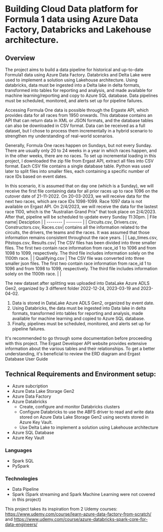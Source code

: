 
# Building Cloud Data platform for Formula 1 data using Azure Data Factory, Databricks and Lakehouse architecture.

## Overview

The project aims to build a data pipeline for historical and up-to-date Formula1 data using Azure Data Factory. Databricks and  Delta Lake were used to implement a solution using Lakehouse architecture.
Using databricks, data must be ingested into a Delta lake in delta formats, transformed into tables for reporting and analysis, and made available for machine learning/reporting and copy to Azure SQL database. Data pipelines must be scheduled, monitored, and alerts set up for pipeline failures.

Accessing Formula One data is possible through the Ergaste API, which provides data for all races from 1950 onwards. This database contains an API that can return data in XML or JSON formats, and the database tables can also be downloaded in CSV format. Data can be received as a full dataset, but I chose to process them incrementally in a hybrid scenario to strengthen my understanding of real-world scenarios.

Generally, Formula One races happen on Sundays, but not every Sunday. There are usually only 20 to 24 weeks in a year in which races happen, and in the other weeks, there are no races. To set up incremental loading in this project, I downloaded the zip file from Ergast API, extract all files into CSV format. Each CSV file contains a single database table. Python was used later to split files into smaller files, each containing a specific number of race IDs based on event dates.

In this scenario, it is assumed that on day one (which is a Sunday), we will receive the first file containing data for all prior races up to race 1096 on the cutover date of 21-11-2022. On 20-03-2023, we will receive data for the next two races, which are race IDs 1098-1099. Race 1097 data is not available on Ergast API. On 2/4/2023, we will receive the data for the lastest race 1100, which is the "Australian Grand Prix" that took place on 2/4/2023. After that, pipeline will be scheduled to update every Sunday 11:30pm.
| File name| Desciption | 
| -------- | -------- | 
| Circuits.csv, Drivers.csv, Constructors.csv, Races.csv| contains all the information related to the circuits, the drivers, the teams and the races. It was assumed that those information remains consistent throughout the race years. | 
| Lap_times.csv, Pitstops.csv, Results.csv| The CSV files has been divided into three smaller files. The first two contain race information from race_id 1 to 1096 and from 1098 to 1099, respectively. The third file includes information solely on the 1100th race. | 
| Qualifying.csv | The CSV file was converted into three smaller json files. The first two contain race information from race_id 1 to 1096 and from 1098 to 1099, respectively. The third file includes information solely on the 1100th race. |  |

The new dataset after splitting was uploaded into DataLake Azure ADLS Gen2, organized by 3 different folder 2022-12-24, 2023-03-19 and 2023-04-02.


1. Data is stored in DataLake Azure ADLS Gen2, organized by event date.
2. Using Databricks, the data must be ingested into Data lake in delta formats, transformed into tables for reporting and analysis, made available for machine learning and copied to Azure SQL database. 
3. Finally, pipelines must be scheduled, monitored, and alerts set up for pipeline failures.

It's recommended to go through some documentation before proceeding with this project. The Ergast Developer API website provides extensive information about the various tables and their relationships. To get a better understanding, it's beneficial to review the ERD diagram and Ergast Database User Guide

## Technical Requirements and Environment setup:
* Azure subcription
* Azure Data Lake Storage Gen2
* Azure Data Factory
* Azure Databricks 
  * Create, configure and monitor Databricks clusters
  * Configure Databricks to use the ABFS driver to read and write data stored on Azure Data Lake Storage Gen2 using secrets stored in Azure Key Vault.
  * Use Delta Lake to implement a solution using Lakehouse architecture
* Azure SQL Database
* Azure Key Vault

### Languages
* Spark SQL
* PySpark

### Technologies
* Data Pipeline
* Spark (Spark streaming and Spark Machine Learning were not covered in this project)

This project takes its inspiration from 2 Udemy courses: https://www.udemy.com/course/learn-azure-data-factory-from-scratch/ and https://www.udemy.com/course/azure-databricks-spark-core-for-data-engineers/
